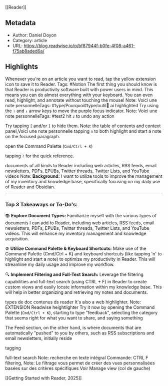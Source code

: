 
[[Reader]]
## Metadata
- Author: Daniel Doyon
- Category: article
- URL: https://blog.readwise.io/p/bf87944f-b0fe-4f08-a461-f75ab8aded6a/
## Highlights

Whenever you're on an article you want to read, tap the yellow extension icon to save it to Reader.
Tags: #Notion
The first thing you should know is that Reader is productivity software built with power users in mind. This means you can do almost everything with your keyboard. You can even read, highlight, and annotate without touching the mouse!
Note: Voici une note personnelleTags: #type/Pourquoi#type/outil👻 ai highlighted
Try using the `↑` and `↓` arrow keys to move the purple focus indicator.
Note: Voici une note personnelleTags: #test2
hit `z` to undo any action

Try tapping `[` and/or `]` to hide them.
Note: the table of contents and context panel,Voici une note personnelle
tapping `n` to both highlight and start a note on the focused paragraph.

open the Command Palette (`Cmd/Ctrl + K`)

tapping `?` for the quick reference.

documents of all kinds to Reader including web articles, RSS feeds, email newsletters, PDFs, EPUBs, Twitter threads, Twitter Lists, and YouTube videos
Note: **Background:** I want to utilize tools to improve the management of my inventory and knowledge base, specifically focusing on my daily use of Reader and Obsidian.

---

### Top 3 Takeaways or To-Do's:

📚 **Explore Document Types:** Familiarize myself with the various types of documents I can add to Reader, including web articles, RSS feeds, email newsletters, PDFs, EPUBs, Twitter threads, Twitter Lists, and YouTube videos. This will enhance my inventory management and knowledge acquisition.

  

⚙️ **Utilize Command Palette & Keyboard Shortcuts:** Make use of the Command Palette (Cmd/Ctrl + K) and keyboard shortcuts (like tapping 'n' to highlight and start a note) to optimize my productivity in Reader. This will streamline my daily usage and improve my workflow.

  

🔍 **Implement Filtering and Full-Text Search:** Leverage the filtering capabilities and full-text search (using CTRL + F) in Reader to create custom views and easily locate information within my knowledge base. This will help in better organizing and retrieving my notes and documents.

types de doc contenus ds reader
It's also a web highlighter.
Note: EXTENSION Readwise heightlighter
Try it now by opening the Command Palette (`Cmd/Ctrl + K`), starting to type "feedback", selecting the category that seems right for what you want to share, and saying something

The Feed section, on the other hand, is where documents that are automatically "pushed" to you by others, such as RSS subscriptions and email newsletters, initially reside

tagging

full-text search
Note: recherche en texte intégral   Commande: CTRL F
filtering,
Note: Le filtrage vous permet de créer des vues personnalisées basées sur des critères spécifiques Voir Manage view (col de gauche) 

[[Getting Started with Reader, 2025]]